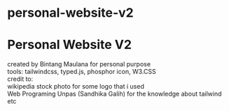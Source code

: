 # personal-website-v2
<h1>Personal Website V2</h1>
created by Bintang Maulana for personal purpose </br>
tools: tailwindcss, typed.js, phosphor icon, W3.CSS </br>
credit to:</br>
    wikipedia stock photo for some logo that i used </br>
    Web Programing Unpas (Sandhika Galih) for the knowledge about tailwind etc</br>
